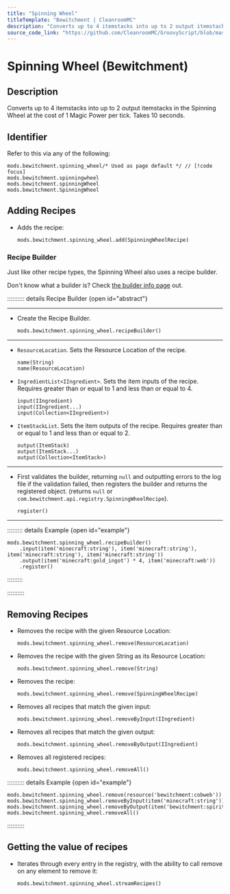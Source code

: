 ```yaml
---
title: "Spinning Wheel"
titleTemplate: "Bewitchment | CleanroomMC"
description: "Converts up to 4 itemstacks into up to 2 output itemstacks in the Spinning Wheel at the cost of 1 Magic Power per tick. Takes 10 seconds."
source_code_link: "https://github.com/CleanroomMC/GroovyScript/blob/master/src/main/java/com/cleanroommc/groovyscript/compat/mods/bewitchment/SpinningWheel.java"
---
```


# Spinning Wheel (Bewitchment)

## Description

Converts up to 4 itemstacks into up to 2 output itemstacks in the Spinning Wheel at the cost of 1 Magic Power per tick. Takes 10 seconds.

## Identifier

Refer to this via any of the following:

```groovy:no-line-numbers {1}
mods.bewitchment.spinning_wheel/* Used as page default */ // [!code focus]
mods.bewitchment.spinningwheel
mods.bewitchment.spinningWheel
mods.bewitchment.SpinningWheel
```


## Adding Recipes

- Adds the recipe:

    ```groovy:no-line-numbers
    mods.bewitchment.spinning_wheel.add(SpinningWheelRecipe)
    ```


### Recipe Builder

Just like other recipe types, the Spinning Wheel also uses a recipe builder.

Don't know what a builder is? Check [the builder info page](../../getting_started/builder.md) out.

:::::::::: details Recipe Builder {open id="abstract"}

---

- Create the Recipe Builder.

    ```groovy:no-line-numbers
    mods.bewitchment.spinning_wheel.recipeBuilder()
    ```

---

- `ResourceLocation`. Sets the Resource Location of the recipe.

    ```groovy:no-line-numbers
    name(String)
    name(ResourceLocation)
    ```

- `IngredientList<IIngredient>`. Sets the item inputs of the recipe. Requires greater than or equal to 1 and less than or equal to 4.

    ```groovy:no-line-numbers
    input(IIngredient)
    input(IIngredient...)
    input(Collection<IIngredient>)
    ```

- `ItemStackList`. Sets the item outputs of the recipe. Requires greater than or equal to 1 and less than or equal to 2.

    ```groovy:no-line-numbers
    output(ItemStack)
    output(ItemStack...)
    output(Collection<ItemStack>)
    ```

---

- First validates the builder, returning `null` and outputting errors to the log file if the validation failed, then registers the builder and returns the registered object. (returns `null` or `com.bewitchment.api.registry.SpinningWheelRecipe`).

    ```groovy:no-line-numbers
    register()
    ```

---

::::::::: details Example {open id="example"}
```groovy:no-line-numbers
mods.bewitchment.spinning_wheel.recipeBuilder()
    .input(item('minecraft:string'), item('minecraft:string'), item('minecraft:string'), item('minecraft:string'))
    .output(item('minecraft:gold_ingot') * 4, item('minecraft:web'))
    .register()
```

:::::::::

::::::::::

## Removing Recipes

- Removes the recipe with the given Resource Location:

    ```groovy:no-line-numbers
    mods.bewitchment.spinning_wheel.remove(ResourceLocation)
    ```

- Removes the recipe with the given String as its Resource Location:

    ```groovy:no-line-numbers
    mods.bewitchment.spinning_wheel.remove(String)
    ```

- Removes the recipe:

    ```groovy:no-line-numbers
    mods.bewitchment.spinning_wheel.remove(SpinningWheelRecipe)
    ```

- Removes all recipes that match the given input:

    ```groovy:no-line-numbers
    mods.bewitchment.spinning_wheel.removeByInput(IIngredient)
    ```

- Removes all recipes that match the given output:

    ```groovy:no-line-numbers
    mods.bewitchment.spinning_wheel.removeByOutput(IIngredient)
    ```

- Removes all registered recipes:

    ```groovy:no-line-numbers
    mods.bewitchment.spinning_wheel.removeAll()
    ```

:::::::::: details Example {open id="example"}
```groovy:no-line-numbers
mods.bewitchment.spinning_wheel.remove(resource('bewitchment:cobweb'))
mods.bewitchment.spinning_wheel.removeByInput(item('minecraft:string'))
mods.bewitchment.spinning_wheel.removeByOutput(item('bewitchment:spirit_string'))
mods.bewitchment.spinning_wheel.removeAll()
```

::::::::::

## Getting the value of recipes

- Iterates through every entry in the registry, with the ability to call remove on any element to remove it:

    ```groovy:no-line-numbers
    mods.bewitchment.spinning_wheel.streamRecipes()
    ```
